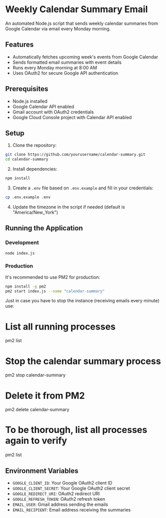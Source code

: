 # Weekly Calendar Summary Email

An automated Node.js script that sends weekly calendar summaries from Google Calendar via email every Monday morning.

## Features

- Automatically fetches upcoming week's events from Google Calendar
- Sends formatted email summaries with event details
- Runs every Monday morning at 8:00 AM
- Uses OAuth2 for secure Google API authentication

## Prerequisites

- Node.js installed
- Google Calendar API enabled
- Gmail account with OAuth2 credentials
- Google Cloud Console project with Calendar API enabled

## Setup

1. Clone the repository:
```bash
git clone https://github.com/yourusername/calendar-summary.git
cd calendar-summary
```

2. Install dependencies:
```bash
npm install
```

3. Create a `.env` file based on `.env.example` and fill in your credentials:
```bash
cp .env.example .env
```

4. Update the timezone in the script if needed (default is "America/New_York")

## Running the Application

### Development
```bash
node index.js
```

### Production
It's recommended to use PM2 for production:
```bash
npm install -g pm2
pm2 start index.js --name "calendar-summary"
```
Just in case you have to stop the instance (receiving emails every minute) use:
# List all running processes
pm2 list

# Stop the calendar summary process
pm2 stop calendar-summary

# Delete it from PM2
pm2 delete calendar-summary

# To be thorough, list all processes again to verify
pm2 list


## Environment Variables

- `GOOGLE_CLIENT_ID`: Your Google OAuth2 client ID
- `GOOGLE_CLIENT_SECRET`: Your Google OAuth2 client secret
- `GOOGLE_REDIRECT_URI`: OAuth2 redirect URI
- `GOOGLE_REFRESH_TOKEN`: OAuth2 refresh token
- `EMAIL_USER`: Gmail address sending the emails
- `EMAIL_RECIPIENT`: Email address receiving the summaries
